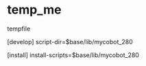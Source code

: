 # temp_me
tempfile



[develop]
script-dir=$base/lib/mycobot_280

[install]
install-scripts=$base/lib/mycobot_280